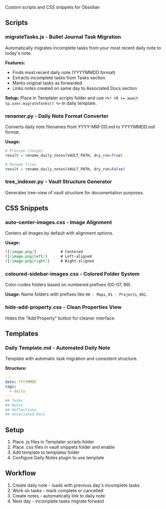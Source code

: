 Custom scripts and CSS snippets for Obsidian

## Scripts

### migrateTasks.js - Bullet Journal Task Migration
Automatically migrates incomplete tasks from your most recent daily note to today's note.

**Features:**
- Finds most recent daily note (YYYYMMDD format)
- Extracts incomplete tasks from Tasks section
- Marks original tasks as forwarded
- Links notes created on same day to Associated Docs section

**Setup:** Place in Templater scripts folder and use `<%* tR += await tp.user.migrateTasks() %>` in daily template.

### renamer.py - Daily Note Format Converter
Converts daily note filenames from YYYY-MM-DD.md to YYYYMMDD.md format.

**Usage:**
```python
# Preview changes
result = rename_daily_notes(VAULT_PATH, dry_run=True)

# Rename files
result = rename_daily_notes(VAULT_PATH, dry_run=False)
```

### tree_indexer.py - Vault Structure Generator
Generates tree-view of vault structure for documentation purposes.

## CSS Snippets

### auto-center-images.css - Image Alignment
Centers all images by default with alignment options.

**Usage:**
```markdown
![[image.png]]           # Centered
![[image.png|left]]      # Left-aligned
![[image.png|right]]     # Right-aligned
```

### coloured-sidebar-images.css - Colored Folder System
Color-codes folders based on numbered prefixes (00-07, 99).

**Usage:** Name folders with prefixes like `00 - Maps`, `01 - Projects`, etc.

### hide-add-property.css - Clean Properties View
Hides the "Add Property" button for cleaner interface.

## Templates

### Daily Template.md - Automated Daily Note
Template with automatic task migration and consistent structure.

**Structure:**
```yaml
---
date: YYYYMMDD
tags:
  - daily
---
## Tasks
## Notes
## Reflections
## Associated Docs
```

## Setup

1. Place .js files in Templater scripts folder
2. Place .css files in vault snippets folder and enable
3. Add template to templates folder
4. Configure Daily Notes plugin to use template

## Workflow

1. Create daily note - loads with previous day's incomplete tasks
2. Work on tasks - mark complete or cancelled
3. Create notes - automatically link to daily note
4. Next day - incomplete tasks migrate forward
